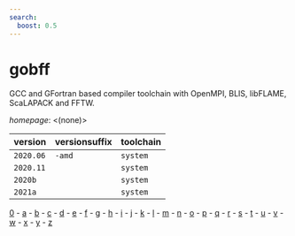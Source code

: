 ```yaml
---
search:
  boost: 0.5
---
```

# gobff

GCC and GFortran based compiler toolchain with OpenMPI, BLIS, libFLAME, ScaLAPACK and FFTW.

*homepage*: <(none)>

version | versionsuffix | toolchain
--------|---------------|----------
``2020.06`` | ``-amd`` | ``system``
``2020.11`` |  | ``system``
``2020b`` |  | ``system``
``2021a`` |  | ``system``

[0](../0/index.md) - [a](../a/index.md) - [b](../b/index.md) - [c](../c/index.md) - [d](../d/index.md) - [e](../e/index.md) - [f](../f/index.md) - [g](../g/index.md) - [h](../h/index.md) - [i](../i/index.md) - [j](../j/index.md) - [k](../k/index.md) - [l](../l/index.md) - [m](../m/index.md) - [n](../n/index.md) - [o](../o/index.md) - [p](../p/index.md) - [q](../q/index.md) - [r](../r/index.md) - [s](../s/index.md) - [t](../t/index.md) - [u](../u/index.md) - [v](../v/index.md) - [w](../w/index.md) - [x](../x/index.md) - [y](../y/index.md) - [z](../z/index.md)

